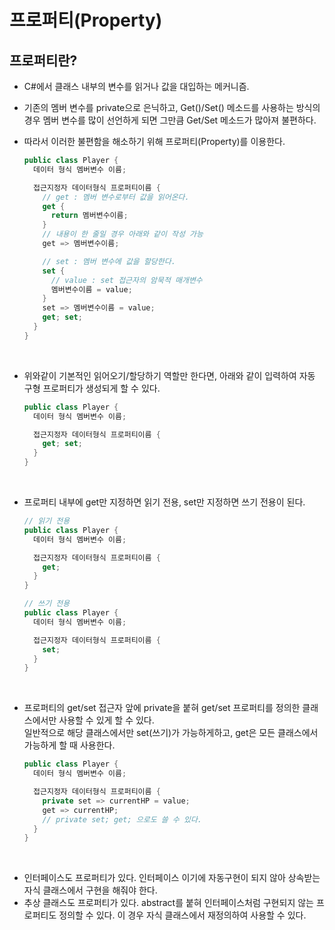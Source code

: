 # 프로퍼티(Property)

## 프로퍼티란?
- C#에서 클래스 내부의 변수를 읽거나 값을 대입하는 메커니즘.
- 기존의 멤버 변수를 private으로 은닉하고, Get()/Set() 메소드를 사용하는 방식의 경우 멤버 변수를 많이 선언하게 되면 그만큼 Get/Set 메소드가 많아져 불편하다.
- 따라서 이러한 불편함을 해소하기 위해 프로퍼티(Property)를 이용한다.

  ```csharp
  public class Player {
    데이터 형식 멤버변수 이름;
  
    접근지정자 데이터형식 프로퍼티이름 {
      // get : 멤버 변수로부터 값을 읽어온다.
      get {
        return 멤버변수이름;
      }
      // 내용이 한 줄일 경우 아래와 같이 작성 가능
      get => 멤버변수이름;

      // set : 멤버 변수에 값을 할당한다.
      set {
        // value : set 접근자의 암묵적 매개변수
        멤버변수이름 = value;
      }
      set => 멤버변수이름 = value;
      get; set;
    }
  }
  ```

<br>

- 위와같이 기본적인 읽어오기/할당하기 역할만 한다면, 아래와 같이 입력하여 자동 구형 프로퍼티가 생성되게 할 수 있다.
  
  ```csharp
  public class Player {
    데이터 형식 멤버변수 이름;
  
    접근지정자 데이터형식 프로퍼티이름 {
      get; set;
    }
  }
  ```

<br>

- 프로퍼티 내부에 get만 지정하면 읽기 전용, set만 지정하면 쓰기 전용이 된다.
  
  ```csharp
  // 읽기 전용
  public class Player {
    데이터 형식 멤버변수 이름;
  
    접근지정자 데이터형식 프로퍼티이름 {
      get;
    }
  }

  // 쓰기 전용
  public class Player {
    데이터 형식 멤버변수 이름;
  
    접근지정자 데이터형식 프로퍼티이름 {
      set;
    }
  }
  ```

<br>

- 프로퍼티의 get/set 접근자 앞에 private을 붙혀 get/set 프로퍼티를 정의한 클래스에서만 사용할 수 있게 할 수 있다.<br>
  일반적으로 해당 클래스에서만 set(쓰기)가 가능하게하고, get은 모든 클래스에서 가능하게 할 때 사용한다.
  
  ```csharp
  public class Player {
    데이터 형식 멤버변수 이름;
  
    접근지정자 데이터형식 프로퍼티이름 { 
      private set => currentHP = value;
      get => currentHP;
      // private set; get; 으로도 쓸 수 있다.
    }
  }
  ```

<br>

- 인터페이스도 프로퍼티가 있다. 인터페이스 이기에 자동구현이 되지 않아 상속받는 자식 클래스에서 구현을 해줘야 한다.
- 추상 클래스도 프로퍼티가 있다. abstract를 붙혀 인터페이스처럼 구현되지 않는 프로퍼티도 정의할 수 있다. 이 경우 자식 클래스에서 재정의하여 사용할 수 있다.
